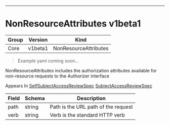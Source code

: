 

-----------
# NonResourceAttributes v1beta1

Group        | Version     | Kind
------------ | ---------- | -----------
Core | v1beta1 | NonResourceAttributes







> Example yaml coming soon...


NonResourceAttributes includes the authorization attributes available for non-resource requests to the Authorizer interface

<aside class="notice">
Appears In <a href="#selfsubjectaccessreviewspec-v1beta1">SelfSubjectAccessReviewSpec</a> <a href="#subjectaccessreviewspec-v1beta1">SubjectAccessReviewSpec</a> </aside>

Field        | Schema     | Description
------------ | ---------- | -----------
path | string | Path is the URL path of the request
verb | string | Verb is the standard HTTP verb






